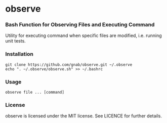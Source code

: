 # observe

### Bash Function for Observing Files and Executing Command

Utility for executing command when specific files are modified, i.e. running
unit tests.

### Installation

    git clone https://github.com/gnab/observe.git ~/.observe
    echo ". ~/.observe/observe.sh" >> ~/.bashrc

### Usage

    observe file ... [command]

### License 

observe is licensed under the MIT license. See LICENCE for further 
details.
